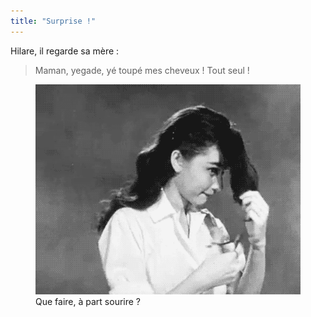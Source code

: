 ```yaml
---
title: "Surprise !"
---
```


Hilare, il regarde sa mère :

> Maman, yegade, yé toupé mes cheveux ! Tout seul !

<figure>
  <img src="1.gif" alt="Audrey Hepburn se coupant une mèche de cheveux en rigolant" />
  <figcaption>Que faire, à part sourire ?</figcaption>
</figure>
